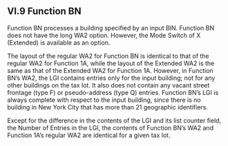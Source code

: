 <h2>VI.9  Function BN</h2>

Function BN processes a building specified by an input BIN.  Function BN does not have the long WA2 option.  However, the Mode Switch of  X (Extended) is available as an option.

The layout of the regular WA2 for Function BN is identical to that of the regular WA2 for Function 1A, while the layout of the Extended WA2 is the same as that of the Extended WA2 for Function 1A.  However, in Function BN’s WA2, the LGI contains entries only for the input building; not for any other buildings on the tax lot.  It also does not contain any vacant street frontage (type F) or pseudo-address (type Q) entries.  Function BN’s LGI is always complete with respect to the input building, since there is no building in New York City that has more than 21 geographic identifiers.  

Except for the difference in the contents of the LGI and its list counter field, the Number of Entries in the
LGI, the contents of Function BN’s WA2 and Function 1A’s regular WA2 are identical for a given tax lot.
